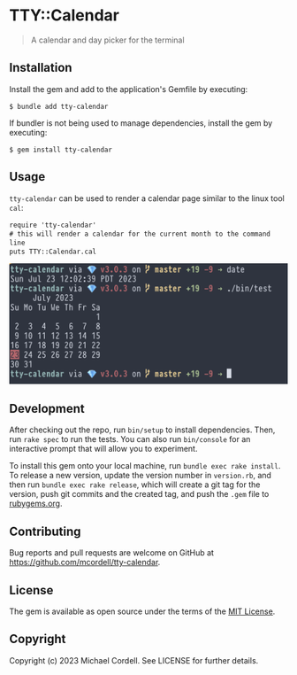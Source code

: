 # TTY::Calendar

> A calendar and day picker for the terminal

## Installation

Install the gem and add to the application's Gemfile by executing:

    $ bundle add tty-calendar

If bundler is not being used to manage dependencies, install the gem by executing:

    $ gem install tty-calendar

## Usage

`tty-calendar` can be used to render a calendar page similar to the linux tool `cal`:

```
require 'tty-calendar'
# this will render a calendar for the current month to the command line
puts TTY::Calendar.cal
```

![cal screenshot](./_doc/cal-screenshot.png) 

## Development

After checking out the repo, run `bin/setup` to install dependencies. Then, run `rake spec` to run the tests. You can also run `bin/console` for an interactive prompt that will allow you to experiment.

To install this gem onto your local machine, run `bundle exec rake install`. To release a new version, update the version number in `version.rb`, and then run `bundle exec rake release`, which will create a git tag for the version, push git commits and the created tag, and push the `.gem` file to [rubygems.org](https://rubygems.org).

## Contributing

Bug reports and pull requests are welcome on GitHub at https://github.com/mcordell/tty-calendar.

## License

The gem is available as open source under the terms of the [MIT License](https://opensource.org/license/mit/).

## Copyright

Copyright (c) 2023 Michael Cordell. See LICENSE for further details.
